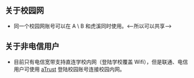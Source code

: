 ## 关于校园网
- 同一个校园网账号可以在 A \ B 和虎溪同时使用。<--所以可以共享-->
## 关于非电信用户
- 目前只有电信宽带支持直连学校内网（登陆学校覆盖 Wifi），但是联通、电信用户可使用 [aTrust](https://atrust.cqu.edu.cn) 登陆校园账号连接校园内网。